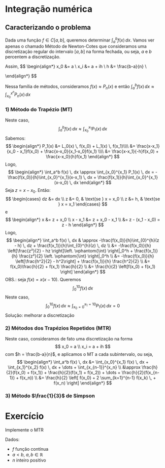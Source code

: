 # Integração numérica

## Caracterizando o problema
Dada uma função $f \in C[a, b]$, queremos determinar $\displaystyle \int_a^b f(x) \, dx$. Vamos ver apenas o chamado Método de Newton-Cotes que consideramos uma discretização regular do intervalo $[a, b]$ na forma fechada, ou seja, $a$ e $b$ percentem a discretização.

Assim,
$$
\begin{align*}
x_0 &= a \\
x_i &= a + ih \\
h &= \frac{b-a}{n} \\

\end{align*}
$$

Nessa família de métodos, consideramos $f(x) \approx P_n(x)$ e então $\displaystyle \int_a^b f(x) \, dx \approx \int_{x_0}^{x^n} P_n(x) \, dx$

### 1) Método do Trapézio (MT)
Neste caso,
$$
\int_a^b f(x) \, dx \approx \int_{x_0}^{x_1} P_1(x) \, dx
$$
Sabemos:
$$
\begin{align*}
P_1(x) &= L_0(x) \, f(x_0) + L_1(x) \, f(x_1)\\\\
&= \frac{x-x_1}{x_0 - x_1}f(x_0) + \frac{x-x_0}{x_1-x_0}f(x_1) \\\\
&= \frac{x-x_1}{-h}f(x_0) + \frac{x-x_0}{h}f(x_1) 
\end{align*}
$$
Logo,
$$
\begin{align*}
\int_a^b f(x) \, dx \approx \int_{x_0}^{x_1} P_1(x) \, dx = -\frac{f(x_0)}{h}\int_{x_0}^{x_1}(x-x_1) \, dx + \frac{f(x_1)}{h}\int_{x_0}^{x_1}(x-x_0) \, dx
\end{align*}
$$
Seja $z = x - x_0$. Então:
$$
\begin{cases}
dz &= dx \\
z &= 0, & \text{se } x = x_0 \\
z &= h, & \text{se } x = x_1
\end{cases}
$$
e
$$
\begin{align*}
x &= z + x_0 \\
x - x_1 &= z + x_0 - x_1 \\
&= z - (x_1 - x_0) = z - h 
\end{align*}
$$
Logo,
$$
\begin{align*}
\int_a^b f(x) \, dx & \approx -\frac{f(x_0)}{h}\int_{0}^{h}(z - h) \, dz + \frac{f(x_1)}{h}\int_{0}^{h}(z) \, dz \\
&= -\frac{f(x_0)}{h} \left[\frac{z²}{2} - hz \right]\left. \vphantom{\int} \right|_0^h + \frac{f(x_1)}{h} \frac{z²}{2} \left. \vphantom{\int} \right|_0^h \\
&= -\frac{f(x_0)}{h} \left[\frac{h^2}{2} - h^2\right] + \frac{f(x_1)}{h} \frac{h^2}{2} \\
&= f(x_0)\frac{h}{2} + f(x_1) \frac{h}{2} \\
&= \frac{h}{2} \left[f(x_0) + f(x_1) \right]
\end{align*}
$$
OBS.: seja $f(x) = x(x-10)$. Queremos
$$
\int_0^{10} f(x) \, dx
$$
Neste caso, 
$$
\int_0^{10} f(x) \, dx \approx \int_{x_0 = 0}^{x_1 = 10} P_1(x) \, dx = 0
$$
Solução: melhorar a discretização

### 2) Métodos dos Trapézios Repetidos (MTR)
Neste caso, consideramos de fato uma discretização na forma 
$$
x_0 = a \\ 
x_i = a + ih
$$
com  $h = \frac{b-a}{n}$, e aplicamos o MT a cada subintervalo, ou seja,
$$
\begin{align*}
\int_a^b f(x) \, dx &= \int_{x_0}^{x_1} f(x) \, dx + \int_{x_1}^{x_2} f(x) \, dx + \dots + \int_{x_{n-1}}^{x_n} \\
&\approx \frac{h}{2}(f(x_0) + f(x_1)) + \frac{h}{2}(f(x_1) + f(x_2)) + \dots + \frac{h}{2}(f(x_{n-1}) + f(x_n)) \\
&= \frac{h}{2} \left[ f(x_0) + 2 \sum_{k=1}^{n-1} f(x_k) \, + f(x_n) \right]
\end{align*}
$$

### 3) Método $\frac{1}{3}$ de Simpson

# Exercício
Implemente o MTR

Dados:
- $f$ função contínua
- $a < b$, $a, b \in \mathbb{R}$
- $n$ inteiro positivo